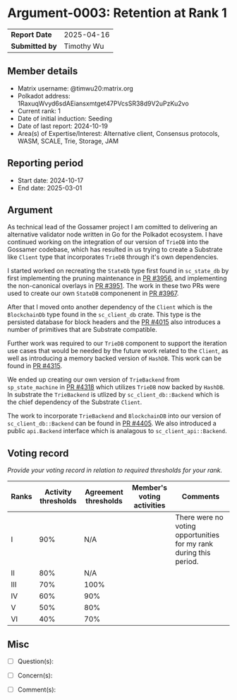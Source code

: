 # Argument-0003: Retention at Rank 1

|                 |                                                                                             |
| --------------- | ------------------------------------------------------------------------------------------- |
| **Report Date** | 2025-04-16                                                                                  |
| **Submitted by**| Timothy Wu                                                                                  |


## Member details

- Matrix username: @timwu20:matrix.org
- Polkadot address: 1RaxuqWvyd6sdAEiansxmtget47PVcsSR38d9V2uPzKu2vo
- Current rank: 1
- Date of initial induction: Seeding
- Date of last report: 2024-10-19
- Area(s) of Expertise/Interest: Alternative client, Consensus protocols, WASM, SCALE, Trie, Storage, JAM


## Reporting period

- Start date: 2024-10-17
- End date: 2025-03-01


## Argument

As technical lead of the Gossamer project I am comitted to delivering an alternative validator node written in Go for the Polkadot ecosystem.  I have continued working on the integration of our version of `TrieDB` into the Gossamer codebase, which has resulted in us trying to create a Substrate like `Client` type that incorporates `TrieDB` through it's own dependencies.

I started worked on recreating the `StateDb` type first found in `sc_state_db` by first implementing the pruning maintenance in [PR #3956](https://github.com/ChainSafe/gossamer/pull/3956), and implementing the non-canonical overlays in [PR #3951](https://github.com/ChainSafe/gossamer/pull/3951).  The work in these two PRs were used to create our own `StateDB` componenent in [PR #3967](https://github.com/ChainSafe/gossamer/pull/3967).

After that I moved onto another dependency of the `Client` which is the `BlockchainDb` type found in the `sc_client_db` crate.  This type is the persisted database for block headers and the [PR #4015](https://github.com/ChainSafe/gossamer/pull/4015) also introduces a number of primitives that are Substrate compatible.

Further work was required to our `TrieDB` component to support the iteration use cases that would be needed by the future work related to the `Client`, as well as introducing a memory backed version of `HashDB`.  This work can be found in [PR #4315](https://github.com/ChainSafe/gossamer/pull/4315).

We ended up creating our own version of `TrieBackend` from `sp_state_machine` in [PR #4318](https://github.com/ChainSafe/gossamer/pull/4318) which utilizes `TrieDB` now backed by `HashDB`. In substrate the `TrieBackend` is utlized by `sc_client_db::Backend` which is the chief dependency of the Substrate `Client`.  

The work to incorporate `TrieBackend` and `BlockchainDB` into our version of `sc_client_db::Backend` can be found in [PR #4405](https://github.com/ChainSafe/gossamer/pull/4405).  We also introduced a public `api.Backend` interface which is analagous to `sc_client_api::Backend`.  


## Voting record
*Provide your voting record in relation to required thresholds for your rank.* 

|  Ranks | Activity thresholds | Agreement thresholds | Member's voting activities | Comments |
|---|---|---|---|---|
|I  |90%   |N/A   |   | There were no voting opportunities for my rank during this period. |
|II |80%   |N/A   |   |  |
|III|70%   |100%  |   |  |
|IV |60%   |90%   |   |  |
|V  |50%   |80%   |   |  |
|VI |40%   |70%   |   |  |


## Misc

- [ ] Question(s): 

- [ ] Concern(s): 

- [ ] Comment(s): 

